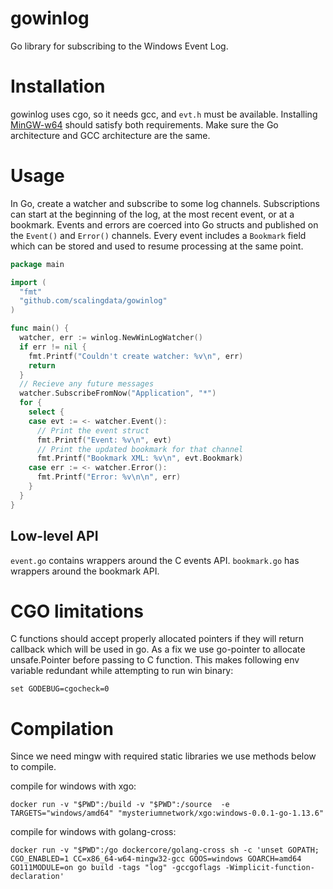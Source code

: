 # gowinlog
Go library for subscribing to the Windows Event Log.

Installation
=======

gowinlog uses cgo, so it needs gcc, and `evt.h` must be available. Installing [MinGW-w64](http://mingw-w64.yaxm.org/doku.php) should satisfy both requirements. Make sure the Go architecture and GCC architecture are the same.

Usage
=======

In Go, create a watcher and subscribe to some log channels. Subscriptions can start at the beginning of the log, at the most recent event, or at a bookmark. Events and errors are coerced into Go structs and published on the `Event()` and `Error()` channels. Every event includes a `Bookmark` field which can be stored and used to resume processing at the same point.

``` Go
package main

import (
  "fmt"
  "github.com/scalingdata/gowinlog"
)

func main() {
  watcher, err := winlog.NewWinLogWatcher()
  if err != nil {
    fmt.Printf("Couldn't create watcher: %v\n", err)
    return
  }
  // Recieve any future messages
  watcher.SubscribeFromNow("Application", "*")
  for {
    select {
    case evt := <- watcher.Event():
      // Print the event struct
      fmt.Printf("Event: %v\n", evt)
      // Print the updated bookmark for that channel
      fmt.Printf("Bookmark XML: %v\n", evt.Bookmark)
    case err := <- watcher.Error():
      fmt.Printf("Error: %v\n\n", err)
    }
  }
}
```

Low-level API
------

`event.go` contains wrappers around the C events API. `bookmark.go` has wrappers around the bookmark API.


CGO limitations
=======

C functions should accept properly allocated pointers if they will return callback which will be used in go.
As a fix we use go-pointer to allocate unsafe.Pointer before passing to C function.
This makes following env variable redundant while attempting to run win binary:  
```shell script
set GODEBUG=cgocheck=0
```

Compilation
=======

Since we need mingw with required static libraries we use methods below to compile.

compile for windows with xgo:

```shell script
docker run -v "$PWD":/build -v "$PWD":/source  -e TARGETS="windows/amd64" "mysteriumnetwork/xgo:windows-0.0.1-go-1.13.6"
```

compile for windows with golang-cross:
```shell script
docker run -v "$PWD":/go dockercore/golang-cross sh -c 'unset GOPATH; CGO_ENABLED=1 CC=x86_64-w64-mingw32-gcc GOOS=windows GOARCH=amd64 GO111MODULE=on go build -tags "log" -gccgoflags -Wimplicit-function-declaration'
```
